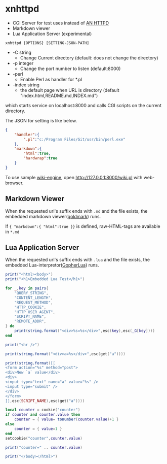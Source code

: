 xnhttpd
=======

- CGI Server for test uses instead of [AN HTTPD](https://ja.wikipedia.org/wiki/AN_HTTPD)
- Markdown viewer
- Lua Application Server (experimental)

```
xnhttpd {OPTIONS} [SETTING-JSON-PATH]
```

* -C string
    * Change Current directory (default: does not change the directory)
* -p integer
    * Change the port number to listen (default:8000)
* -perl
    * Enable Perl as handler for \*.pl
* -index string
    *  the default page when URL is directory (default "index.html,README.md,INDEX.md")

which starts service on localhost:8000
and calls CGI scripts on the current directory.

The JSON for setting is like below.

```json
{
	"handler":{
		".pl":"c:/Program Files/Git/usr/bin/perl.exe"
	},
	"markdown":{
		"html":true,
		"hardwrap":true
	}
}
```

To use sample [wiki-engine](https://github.com/hymkor/markdowned_wifky/), open http://127.0.0.1:8000/wiki.pl with web-browser.

Markdown Viewer
---------------

When the requested url's suffix ends with `.md` and the file exists, 
the embedded markdown viewer([goldmark](https://github.com/yuin/goldmark)) runs.

If `{ "markdown":{ "html":true }}` is defined, raw-HTML-tags are available in `*.md`

Lua Application Server
----------------------

When the requested url's suffix ends with `.lua` and the file exists, 
the embedded Lua-interpretor([GopherLua](https://github.com/yuin/gopher-lua)) runs.

```lua
print("<html><body>")
print("<h1>Embedded Lua Test</h1>")

for _,key in pairs{
    "QUERY_STRING",
    "CONTENT_LENGTH",
    "REQUEST_METHOD",
    "HTTP_COOKIE",
    "HTTP_USER_AGENT",
    "SCRIPT_NAME",
    "REMOTE_ADDR",
} do
    print(string.format("<div>%s=%s</div>",esc(key),esc(_G[key])))
end

print("<hr />")

print(string.format("<div>a=%s</div>",esc(get("a"))))

print(string.format([[
<form action="%s" method="post">
<div>New `a` value</div>
<div>
<input type="text" name="a" value="%s" />
<input type="submit" />
</div>
</form>
]],esc(SCRIPT_NAME),esc(get("a"))))

local counter = cookie("counter")
if counter and counter.value then
    counter = { value= tonumber(counter.value)+1 }
else
    counter = { value=1 }
end
setcookie("counter",counter.value)

print("counter=" .. counter.value)

print("</body></html>")
```
